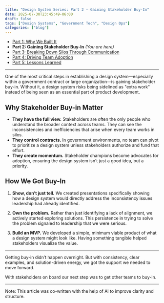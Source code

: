 ```yaml
---
title: "Design System Series: Part 2 – Gaining Stakeholder Buy-In"
date: 2025-07-30T23:45:49-06:00
draft: false
tags: ["Design Systems", "Government Tech", "Design Ops"]
categories: ["blog"]
---
```


- [Part 1: Why We Built It](../design-system-series-part1-why-we-built-government-website/)
- **Part 2: Gaining Stakeholder Buy-In** *(You are here)*
- [Part 3: Breaking Down Silos Through Communication](../design-system-series-part3-breaking-silos-team-communication/)
- [Part 4: Driving Team Adoption](../design-system-series-part4-driving-team-adoption-strategies/)
- [Part 5: Lessons Learned](../design-system-series-part5-lessons-learned-starting-design-system/)

---

One of the most critical steps in establishing a design system—especially within a government contract or large organization—is gaining stakeholder buy-in. Without it, a design system risks being sidelined as "extra work" instead of being seen as an essential part of product development.

## Why Stakeholder Buy-in Matter

- **They have the full view.** Stakeholders are often the only people who understand the broader context across teams. They can see the inconsistencies and inefficiencies that arise when every team works in silos.
- **They control contracts.** In government environments, no team can pivot to prioritize a design system unless stakeholders authorize and fund that effort.
- **They create momentum.** Stakeholder champions become advocates for adoption, ensuring the design system isn’t just a good idea, but a priority.

## How We Got Buy-In

1. **Show, don’t just tell.** We created presentations specifically showing how a design system would directly address the inconsistency issues leadership had already identified. 

2. **Own the problem.** Rather than just identifying a lack of alignment, we actively started exploring solutions. This persistence in trying to solve the problem signaled to leadership that we were serious.

3. **Build an MVP.** We developed a simple, minimum viable product of what a design system might look like. Having something tangible helped stakeholders visualize the value.

---

Getting buy-in didn’t happen overnight. But with consistency, clear examples, and solution-driven energy, we got the support we needed to move forward.

With stakeholders on board our next step was to get other teams to buy-in.

---

Note: This article was co-written with the help of AI to improve clarity and structure.

